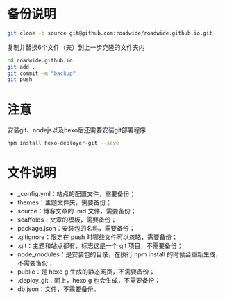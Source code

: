 # 备份说明

```bash
git clone -b source git@github.com:roadwide/roadwide.github.io.git
```

复制并替换6个文件（夹）到上一步克隆的文件夹内

```bash
cd roadwide.github.io
git add .
git commit -m "backup"
git push
```

# 注意

安装git、nodejs以及hexo后还需要安装git部署程序

```bash
npm install hexo-deployer-git --save
```

# 文件说明

- _config.yml：站点的配置文件，需要备份；
- themes：主题文件夹，需要备份；
- source：博客文章的 .md 文件，需要备份；
- scaffolds：文章的模板，需要备份；
- package.json：安装包的名称，需要备份；
- .gitignore：限定在 push 时哪些文件可以忽略，需要备份；
- .git：主题和站点都有，标志这是一个 git 项目，不需要备份；
- node_modules：是安装包的目录，在执行 npm install 的时候会重新生成，不需要备份；
- public：是 hexo g 生成的静态网页，不需要备份；
- .deploy_git：同上，hexo g 也会生成，不需要备份；
- db.json：文件，不需要备份。